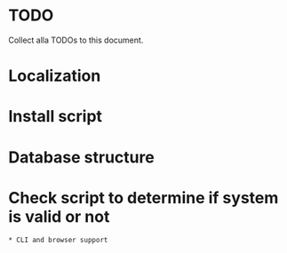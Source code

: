 TODO
====
Collect alla TODOs to this document.

 # Localization
 # Install script
 # Database structure
 # Check script to determine if system is valid or not
    * CLI and browser support